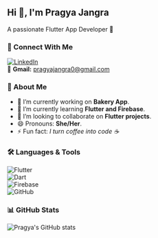 ## Hi 👋, I'm Pragya Jangra  
A passionate Flutter App Developer 🚀  

### 🔗 Connect With Me  
[![LinkedIn](https://img.shields.io/badge/LinkedIn-0077B5?style=for-the-badge&logo=linkedin&logoColor=white)](https://www.linkedin.com/in/pragya-jangra-b5b060285)  
📧 **Gmail:** [pragyajangra0@gmail.com](mailto:pragyajangra0@gmail.com)  

### 🚀 About Me  
- 🔭 I’m currently working on **Bakery App**.  
- 🌱 I’m currently learning **Flutter and Firebase**.  
- 👯 I’m looking to collaborate on **Flutter projects**.  
- 😄 Pronouns: **She/Her**.  
- ⚡ Fun fact: _I turn coffee into code ☕_  

### 🛠️ Languages & Tools  
![Flutter](https://img.shields.io/badge/Flutter-02569B?style=for-the-badge&logo=flutter&logoColor=white)  
![Dart](https://img.shields.io/badge/Dart-0175C2?style=for-the-badge&logo=dart&logoColor=white)  
![Firebase](https://img.shields.io/badge/Firebase-ffca28?style=for-the-badge&logo=firebase&logoColor=black)  
![GitHub](https://img.shields.io/badge/GitHub-181717?style=for-the-badge&logo=github&logoColor=white)  

### 📊 GitHub Stats  
![Pragya's GitHub stats](https://github-readme-stats.vercel.app/api?username=Pragyajangra12&show_icons=true&theme=tokyonight)  

